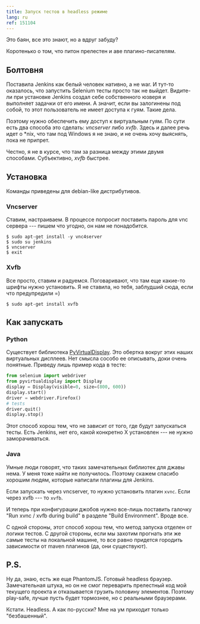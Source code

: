 ```yaml
---
title: Запуск тестов в headless режиме
lang: ru
ref: 151104
---
```



Это баян, все это знают, но а вдруг забуду?

Коротенько о том, что питон прелестен и аве плагино-писателям.

## Болтовня
Поставила Jenkins как белый человек нативно, а не war. И тут-то оказалось, что запустить Selenium тесты просто так не выйдет. Видите-ли при установке Jenkins создал себе собственного юзверя и выполняет задачки от его имени. А значит, если вы залогинены под собой, то этот пользователь не имеет доступа к гуям. Такие дела.

Поэтому нужно обеспечить ему доступ к виртуальным гуям. По сути есть два способа это сделать: *vncserver* либо *xvfb*. Здесь и далее речь идет о *nix, что там под Windows я не знаю, и не очень хочу выяснять, пока не припрет.

Честно, я не в курсе, что там за разница между этими двумя способами. Субъективно, *xvfb* быстрее.

## Установка
Команды приведены для debian-like дистрибутивов.

### Vncserver
Ставим, настраиваем. В процессе попросит поставить пароль для vnc сервера --- пишем что угодно, он нам не понадобится.

```console
$ sudo apt-get install -y vnc4server
$ sudo su jenkins
$ vncserver
$ exit
```

### Xvfb
Все просто, ставим и радуемся. Поговаривают, что там еще какие-то шрифты нужно установить. Я не ставила, но тебя, заблудший сюда, если что предупредили =)

```console
$ sudo apt-get install xvfb
```

## Как запускать

### Python
Существует библиотека [PyVirtualDisplay](https://pypi.python.org/pypi/PyVirtualDisplay). Это обертка вокруг этих наших виртуальных дисплеев. Нет смысла сособо ее описывать, доки очень понятные. Приведу лишь пример кода в тесте:

```python
from selenium import webdriver
from pyvirtualdisplay import Display
display = Display(visible=0, size=(800, 600))
display.start()
driver = webdriver.Firefox()
# tests
driver.quit()
display.stop()
```

Этот способ хорош тем, что не зависит от того, где будут запускаться тесты. Есть Jenkins, нет его, какой конкретно X установлен --- не нужно заморачиваться.

### Java
Умные люди говорят, что таких замечательных библиотек для джавы нема. У меня тоже найти не получилось. Поэтому скажем спасибо хорошим людям, которые написали плагины для Jenkins.

Если запускать через vncserver, то нужно установить плагин `xvnc`. Если через xvfb --- то `xvfb`.

И теперь при конфигурации джобов нужно все-лишь поставить галочку  "Run xvnc / xvfb during build" в разделе "Build Environment". Вроде все.

С одной стороны, этот способ хорош тем, что метод запуска отделен от логики тестов. С другой стороны, если мы захотим прогнать эти же самые тесты на локальной машине, то все равно придется городить зависимости от maven плагинов (да, они существуют).

## P.S.
Ну да, знаю, есть же еще PhantomJS. Готовый headless браузер. Замечательная штука, но он не смог переварить прелестный код мой текущего проекта и отказывается грузить половину элементов. Поэтому play-safe, лучше пусть будет тормознее, но с реальными браузерами.

Кстати. Headless. А как по-русски? Мне на ум приходит только "безбашенный".
